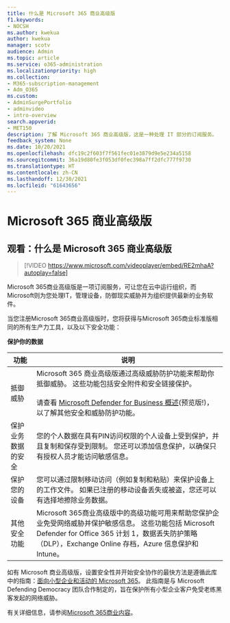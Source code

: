 ```yaml
---
title: 什么是 Microsoft 365 商业高级版
f1.keywords:
- NOCSH
ms.author: kwekua
author: kwekua
manager: scotv
audience: Admin
ms.topic: article
ms.service: o365-administration
ms.localizationpriority: high
ms.collection:
- M365-subscription-management
- Adm_O365
ms.custom:
- AdminSurgePortfolio
- adminvideo
- intro-overview
search.appverid:
- MET150
description: 了解 Microsoft 365 商业高级版，这是一种处理 IT 部分的订阅服务。
feedback_system: None
ms.date: 10/20/2021
ms.openlocfilehash: dfc19c2f603f7f561fec01e3879d9e5e234a5158
ms.sourcegitcommit: 36a19d80fe3f053df0fec398a7ff2dfc777f9730
ms.translationtype: HT
ms.contentlocale: zh-CN
ms.lasthandoff: 12/30/2021
ms.locfileid: "61643656"
---
```

# <a name="microsoft-365-business-premium"></a>Microsoft 365 商业高级版

## <a name="watch-what-is-microsoft-365-business-premium"></a>观看：什么是 Microsoft 365 商业高级版

> [!VIDEO https://www.microsoft.com/videoplayer/embed/RE2mhaA?autoplay=false]

Microsoft 365商业高级版是一项订阅服务，可让您在云中运行组织，而Microsoft则为您处理IT，管理设备，防御现实威胁并为组织提供最新的业务软件。

当您注册Microsoft 365商业高级版时，您将获得与Microsoft 365商业标准版相同的所有生产力工具，以及以下安全功能：

**保护你的数据**


|功能|说明|
| --- | --- |
| 抵御威胁 | Microsoft 365 商业高级版通过高级威胁防护功能来帮助你抵御威胁。 这些功能包括安全附件和安全链接保护。 <br/><br/>请查看 [Microsoft Defender for Business 概述](../../security/defender-business/mdb-overview.md)(预览版!)，以了解其他安全和威胁防护功能。 |
| 保护业务数据的安全 | 您的个人数据在具有PIN访问权限的个人设备上受到保护，并且复制和保存受到限制。 您还可以添加信息保护，以确保只有授权人员才能访问敏感信息。 |
| 保护您的设备 | 您可以通过限制移动访问（例如复制和粘贴）来保护设备上的工作文件。 如果已注册的移动设备丢失或被盗，您还可以有选择地擦除业务数据。 |
| 其他安全功能 | Microsoft 365商业高级版中的高级功能可用来帮助您保护企业免受网络威胁并保护敏感信息。 这些功能包括 Microsoft Defender for Office 365 计划 1，数据丢失防护策略（DLP），Exchange Online 存档，Azure 信息保护和 Intune。 |

如有 Microsoft 商业高级版，设置安全性并开始安全协作的最快方法是遵循此库中的指南：[面向小型企业和活动的 Microsoft 365](../../campaigns/index.md)。 此指南是与 Microsoft Defending Democracy 团队合作制定的，旨在保护所有小型企业客户免受老练黑客发起的网络威胁。 

有关详细信息，请参阅[Microsoft 365商业内容](../../admin/index.yml)。

